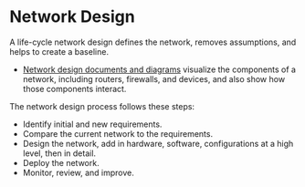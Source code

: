 # Network Design
A life-cycle network design defines the network, removes assumptions, and helps to create a baseline.
- [Network design documents and diagrams](https://docs.aws.amazon.com/whitepapers/latest/establishing-your-cloud-foundation-on-aws/network-designing-and-planning.html) visualize the components of a network, including routers, firewalls, and devices, and also show how those components interact.

The network design process follows these steps:
- Identify initial and new requirements.
- Compare the current network to the requirements.
- Design the network, add in hardware, software, configurations at a high level, then in detail.
- Deploy the network.
- Monitor, review, and improve.